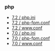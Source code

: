 <h3>php</h3>

<ul>
<li><a href="/php/7.2/php.ini">7.2 / php.ini</a></li>
<li><a href="/php/7.2/php-fpm.conf">7.2 / php-fpm.conf</a></li>
<li><a href="/php/7.2/www.conf">7.2 / www.conf</a></li>
<li><a href="/php/7.0/php.ini">7.0 / php.ini</a></li>
<li><a href="/php/7.0/php-fpm.conf">7.0 / php-fpm.conf</a></li>
<li><a href="/php/7.0/www.conf">7.0 / www.conf</a></li>
</ul>
